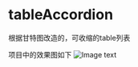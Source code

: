 # tableAccordion
根据甘特图改造的，可收缩的table列表

项目中的效果图如下
![Image text](https://github.com/tammy000/repositpry/master/tableAccordion/images-folder/orgin.png)

